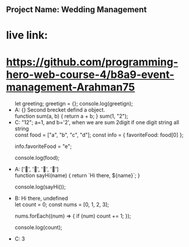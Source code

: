 ## Project Name: Wedding Management

# live link:
# https://github.com/programming-hero-web-course-4/b8a9-event-management-Arahman75

<ul>
let greeting;
greetign = {};
console.log(greetign);
<li>
A: {}
Second brecket defind a object. 
</li>
 function sum(a, b) {
  return a + b;
}
 sum(1, "2");
<li>
C: "12";
a=1, and b='2',
when we are sum 2digit if one digit string all string 
</li>
const food = ["a", "b", "c", "d"];
const info = { favoriteFood: food[0] };

info.favoriteFood = "e";

console.log(food);
<li>
A: ['🍕', '🍫', '🥑', '🍔'] 
</li>
function sayHi(name) {
  return `Hi there, ${name}`;
}

console.log(sayHi());
<li>
B: Hi there, undefined
</li>
let count = 0;
const nums = [0, 1, 2, 3];

nums.forEach((num) => {
  if (num) count += 1;
});

console.log(count);
<li>
C: 3
</li>
</ul>